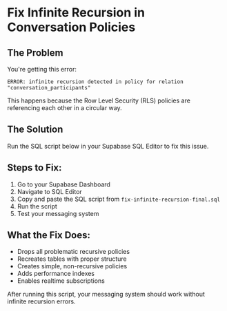 # Fix Infinite Recursion in Conversation Policies

## The Problem
You're getting this error:
```
ERROR: infinite recursion detected in policy for relation "conversation_participants"
```

This happens because the Row Level Security (RLS) policies are referencing each other in a circular way.

## The Solution
Run the SQL script below in your Supabase SQL Editor to fix this issue.

## Steps to Fix:

1. Go to your Supabase Dashboard
2. Navigate to SQL Editor
3. Copy and paste the SQL script from `fix-infinite-recursion-final.sql`
4. Run the script
5. Test your messaging system

## What the Fix Does:
- Drops all problematic recursive policies
- Recreates tables with proper structure
- Creates simple, non-recursive policies
- Adds performance indexes
- Enables realtime subscriptions

After running this script, your messaging system should work without infinite recursion errors.
